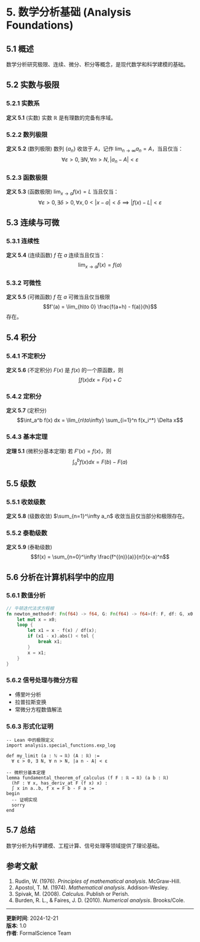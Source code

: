 # 5. 数学分析基础 (Analysis Foundations)

## 5.1 概述

数学分析研究极限、连续、微分、积分等概念，是现代数学和科学建模的基础。

## 5.2 实数与极限

### 5.2.1 实数系

**定义 5.1** (实数)
实数 $\mathbb{R}$ 是有理数的完备有序域。

### 5.2.2 数列极限

**定义 5.2** (数列极限)
数列 $\{a_n\}$ 收敛于 $A$，记作 $\lim_{n\to\infty} a_n = A$，当且仅当：
$$\forall \varepsilon > 0, \exists N, \forall n > N, |a_n - A| < \varepsilon$$

### 5.2.3 函数极限

**定义 5.3** (函数极限)
$\lim_{x\to a} f(x) = L$ 当且仅当：
$$\forall \varepsilon > 0, \exists \delta > 0, \forall x, 0 < |x - a| < \delta \implies |f(x) - L| < \varepsilon$$

## 5.3 连续与可微

### 5.3.1 连续性

**定义 5.4** (连续函数)
$f$ 在 $a$ 连续当且仅当：
$$\lim_{x\to a} f(x) = f(a)$$

### 5.3.2 可微性

**定义 5.5** (可微函数)
$f$ 在 $a$ 可微当且仅当极限
$$f'(a) = \lim_{h\to 0} \frac{f(a+h) - f(a)}{h}$$
存在。

## 5.4 积分

### 5.4.1 不定积分

**定义 5.6** (不定积分)
$F(x)$ 是 $f(x)$ 的一个原函数，则
$$\int f(x) dx = F(x) + C$$

### 5.4.2 定积分

**定义 5.7** (定积分)
$$\int_a^b f(x) dx = \lim_{n\to\infty} \sum_{i=1}^n f(x_i^*) \Delta x$$

### 5.4.3 基本定理

**定理 5.1** (微积分基本定理)
若 $F'(x) = f(x)$，则
$$\int_a^b f(x) dx = F(b) - F(a)$$

## 5.5 级数

### 5.5.1 收敛级数

**定义 5.8** (级数收敛)
$\sum_{n=1}^\infty a_n$ 收敛当且仅当部分和极限存在。

### 5.5.2 泰勒级数

**定义 5.9** (泰勒级数)
$$f(x) = \sum_{n=0}^\infty \frac{f^{(n)}(a)}{n!}(x-a)^n$$

## 5.6 分析在计算机科学中的应用

### 5.6.1 数值分析

```rust
// 牛顿迭代法求方程根
fn newton_method<F: Fn(f64) -> f64, G: Fn(f64) -> f64>(f: F, df: G, x0: f64, tol: f64) -> f64 {
    let mut x = x0;
    loop {
        let x1 = x - f(x) / df(x);
        if (x1 - x).abs() < tol {
            break x1;
        }
        x = x1;
    }
}
```

### 5.6.2 信号处理与微分方程
- 傅里叶分析
- 拉普拉斯变换
- 常微分方程数值解法

### 5.6.3 形式化证明

```lean
-- Lean 中的极限定义
import analysis.special_functions.exp_log

def my_limit (a : ℕ → ℝ) (A : ℝ) :=
  ∀ ε > 0, ∃ N, ∀ n > N, |a n - A| < ε

-- 微积分基本定理
lemma fundamental_theorem_of_calculus (f F : ℝ → ℝ) (a b : ℝ)
  (hF : ∀ x, has_deriv_at F (f x) x) :
  ∫ x in a..b, f x = F b - F a :=
begin
  -- 证明实现
  sorry
end
```

## 5.7 总结

数学分析为科学建模、工程计算、信号处理等领域提供了理论基础。

## 参考文献

1. Rudin, W. (1976). *Principles of mathematical analysis*. McGraw-Hill.
2. Apostol, T. M. (1974). *Mathematical analysis*. Addison-Wesley.
3. Spivak, M. (2008). *Calculus*. Publish or Perish.
4. Burden, R. L., & Faires, J. D. (2010). *Numerical analysis*. Brooks/Cole.

---

**更新时间**: 2024-12-21  
**版本**: 1.0  
**作者**: FormalScience Team 